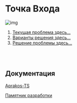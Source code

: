 <script>
if(window.location.hostname === "a374ru.readthedocs.io"){
window.location.href='../_README'
} else {
console.log('-=-=-= Вас приветствует СВЕТОФОР-РАЗРАБОТКИ =-=-=-')
}
</script>

# Точка Входа

![img](https://2.bp.blogspot.com/-mXGXVDW8FKA/YSJis0-2AzI/AAAAAAAAG5Y/wue1zyd-yJQDFshtPclrNOgClBzC8SMdgCK4BGAYYCw/s200/Az-742896.png)

<!-- TODO: повторяющийся код-путь `./days/713/` нужно оптимизировать переменной -->
1. [Текущая проблема здесь…](./days/173/red)
2. [Варианты решения здесь…](./days/173/yellow)
3. [Решение проблемы здесь…](./days/173/green)

<br>
<br>

## Документация

[Aprakos-TS](https://aprakos-ts.readthedocs.io)

[Памятник разработки](https://a374ru.readthedocs.io)